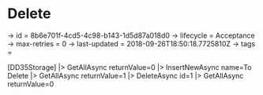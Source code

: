# Delete

-> id = 8b6e701f-4cd5-4c98-b143-1d5d87a018d0
-> lifecycle = Acceptance
-> max-retries = 0
-> last-updated = 2018-09-26T18:50:18.7725810Z
-> tags = 

[DD35Storage]
|> GetAllAsync returnValue=0
|> InsertNewAsync name=To Delete
|> GetAllAsync returnValue=1
|> DeleteAsync id=1
|> GetAllAsync returnValue=0
~~~
